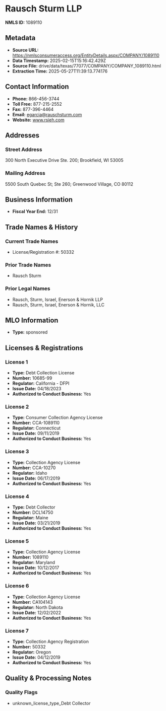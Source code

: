 # Rausch Sturm LLP

**NMLS ID:** 1089110

## Metadata
- **Source URL:** https://nmlsconsumeraccess.org/EntityDetails.aspx/COMPANY/1089110
- **Data Timestamp:** 2025-02-15T15:16:42.429Z
- **Source File:** drive/data/texas/77077/COMPANY/COMPANY_1089110.html
- **Extraction Time:** 2025-05-27T11:39:13.774176

## Contact Information
- **Phone:** 866-456-3744
- **Toll Free:** 877-215-2552
- **Fax:** 877-396-4464
- **Email:** egarcia@rauschsturm.com
- **Website:** www.rsieh.com

## Addresses
### Street Address
300 North Executive Drive Ste. 200; Brookfield, WI 53005

### Mailing Address
5500 South Quebec St; Ste 260; Greenwood Village, CO 80112

## Business Information
- **Fiscal Year End:** 12/31

## Trade Names & History
### Current Trade Names
- License/Registration #: 50332

### Prior Trade Names
- Rausch Sturm

### Prior Legal Names
- Rausch, Sturm, Israel, Enerson & Hornik LLP
- Rausch, Sturm, Israel, Enerson & Hornik, LLC

## MLO Information
- **Type:** sponsored

## Licenses & Registrations

### License 1
- **Type:** Debt Collection License
- **Number:** 10685-99
- **Regulator:** California - DFPI
- **Issue Date:** 04/18/2023
- **Authorized to Conduct Business:** Yes

### License 2
- **Type:** Consumer Collection Agency License
- **Number:** CCA-1089110
- **Regulator:** Connecticut
- **Issue Date:** 09/11/2019
- **Authorized to Conduct Business:** Yes

### License 3
- **Type:** Collection Agency License
- **Number:** CCA-10270
- **Regulator:** Idaho
- **Issue Date:** 06/17/2019
- **Authorized to Conduct Business:** Yes

### License 4
- **Type:** Debt Collector
- **Number:** DCL14750
- **Regulator:** Maine
- **Issue Date:** 03/21/2019
- **Authorized to Conduct Business:** Yes

### License 5
- **Type:** Collection Agency License
- **Number:** 1089110
- **Regulator:** Maryland
- **Issue Date:** 10/12/2017
- **Authorized to Conduct Business:** Yes

### License 6
- **Type:** Collection Agency License
- **Number:** CA104143
- **Regulator:** North Dakota
- **Issue Date:** 12/02/2022
- **Authorized to Conduct Business:** Yes

### License 7
- **Type:** Collection Agency Registration
- **Number:** 50332
- **Regulator:** Oregon
- **Issue Date:** 04/12/2019
- **Authorized to Conduct Business:** Yes

## Quality & Processing Notes
### Quality Flags
- unknown_license_type_Debt Collector
